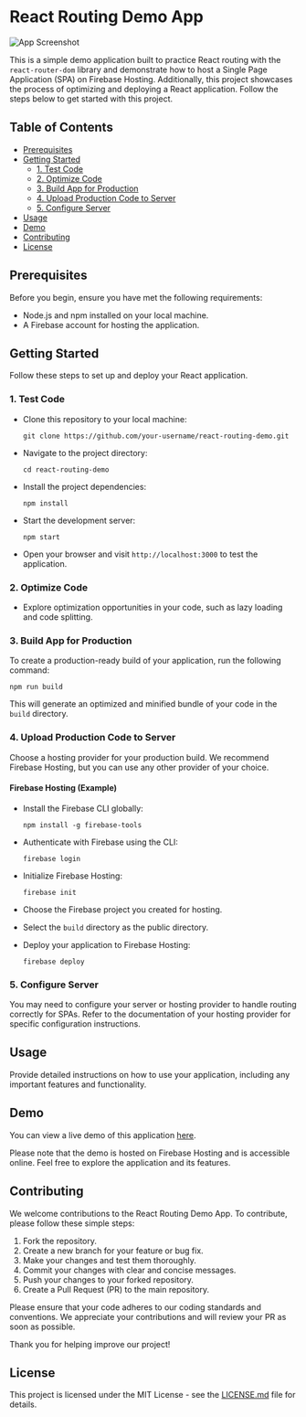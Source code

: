 # React Routing Demo App

![App Screenshot](https://res.cloudinary.com/tawfeer/image/upload/v1695475548/hostin-spa-firebase_pay5of.png)

This is a simple demo application built to practice React routing with the `react-router-dom` library and demonstrate how to host a Single Page Application (SPA) on Firebase Hosting. Additionally, this project showcases the process of optimizing and deploying a React application. Follow the steps below to get started with this project.

## Table of Contents

- [Prerequisites](#prerequisites)
- [Getting Started](#getting-started)
  - [1. Test Code](#1-test-code)
  - [2. Optimize Code](#2-optimize-code)
  - [3. Build App for Production](#3-build-app-for-production)
  - [4. Upload Production Code to Server](#4-upload-production-code-to-server)
  - [5. Configure Server](#5-configure-server)
- [Usage](#usage)
- [Demo](#demo)
- [Contributing](#contributing)
- [License](#license)

## Prerequisites

Before you begin, ensure you have met the following requirements:

- Node.js and npm installed on your local machine.
- A Firebase account for hosting the application.

## Getting Started

Follow these steps to set up and deploy your React application.

### 1. Test Code

- Clone this repository to your local machine:

  ```shell
  git clone https://github.com/your-username/react-routing-demo.git
  ```

- Navigate to the project directory:

  ```shell
  cd react-routing-demo
  ```

- Install the project dependencies:

  ```shell
  npm install
  ```

- Start the development server:

  ```shell
  npm start
  ```

- Open your browser and visit `http://localhost:3000` to test the application.

### 2. Optimize Code

- Explore optimization opportunities in your code, such as lazy loading and code splitting.

### 3. Build App for Production

To create a production-ready build of your application, run the following command:

```shell
npm run build
```

This will generate an optimized and minified bundle of your code in the `build` directory.

### 4. Upload Production Code to Server

Choose a hosting provider for your production build. We recommend Firebase Hosting, but you can use any other provider of your choice.

#### Firebase Hosting (Example)

- Install the Firebase CLI globally:

  ```shell
  npm install -g firebase-tools
  ```

- Authenticate with Firebase using the CLI:

  ```shell
  firebase login
  ```

- Initialize Firebase Hosting:

  ```shell
  firebase init
  ```

- Choose the Firebase project you created for hosting.

- Select the `build` directory as the public directory.

- Deploy your application to Firebase Hosting:

  ```shell
  firebase deploy
  ```

### 5. Configure Server

You may need to configure your server or hosting provider to handle routing correctly for SPAs. Refer to the documentation of your hosting provider for specific configuration instructions.

## Usage

Provide detailed instructions on how to use your application, including any important features and functionality.

## Demo

You can view a live demo of this application [here](https://react-deployment-demo-0452.firebaseapp.com/).

Please note that the demo is hosted on Firebase Hosting and is accessible online. Feel free to explore the application and its features.

## Contributing

We welcome contributions to the React Routing Demo App. To contribute, please follow these simple steps:

1. Fork the repository.
2. Create a new branch for your feature or bug fix.
3. Make your changes and test them thoroughly.
4. Commit your changes with clear and concise messages.
5. Push your changes to your forked repository.
6. Create a Pull Request (PR) to the main repository.

Please ensure that your code adheres to our coding standards and conventions. We appreciate your contributions and will review your PR as soon as possible.

Thank you for helping improve our project!

## License

This project is licensed under the MIT License - see the [LICENSE.md](LICENSE.md) file for details.
